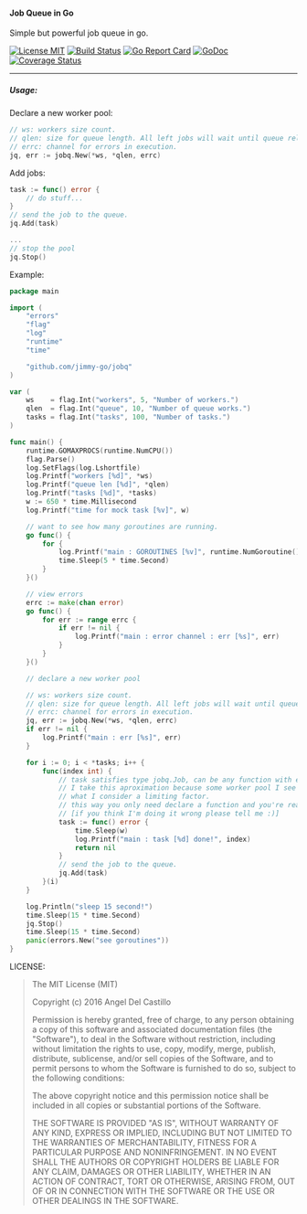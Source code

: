 #### Job Queue in Go

Simple but powerful job queue in go.

[![License MIT](https://img.shields.io/npm/l/express.svg)](http://opensource.org/licenses/MIT)
[![Build Status](https://travis-ci.org/jimmy-go/jobQ.svg?branch=master)](https://travis-ci.org/jimmy-go/jobQ)
[![Go Report Card](https://goreportcard.com/badge/github.com/jimmy-go/jobq?1)](https://goreportcard.com/report/github.com/jimmy-go/jobq)
[![GoDoc](http://godoc.org/github.com/jimmy-go/jobq?status.png)](http://godoc.org/github.com/jimmy-go/jobq)
[![Coverage Status](https://coveralls.io/repos/github/jimmy-go/jobQ/badge.svg?branch=master&1)](https://coveralls.io/github/jimmy-go/jobQ?branch=master)

----

##### Usage:

Declare a new worker pool:

```go
// ws: workers size count.
// qlen: size for queue length. All left jobs will wait until queue release some slot.
// errc: channel for errors in execution.
jq, err := jobq.New(*ws, *qlen, errc)
```

Add jobs:

```go
task := func() error {
    // do stuff...
}
// send the job to the queue.
jq.Add(task)

...
// stop the pool
jq.Stop()
```

Example:

```go
package main

import (
	"errors"
	"flag"
	"log"
	"runtime"
	"time"

	"github.com/jimmy-go/jobq"
)

var (
	ws    = flag.Int("workers", 5, "Number of workers.")
	qlen  = flag.Int("queue", 10, "Number of queue works.")
	tasks = flag.Int("tasks", 100, "Number of tasks.")
)

func main() {
	runtime.GOMAXPROCS(runtime.NumCPU())
	flag.Parse()
	log.SetFlags(log.Lshortfile)
	log.Printf("workers [%d]", *ws)
	log.Printf("queue len [%d]", *qlen)
	log.Printf("tasks [%d]", *tasks)
	w := 650 * time.Millisecond
	log.Printf("time for mock task [%v]", w)

	// want to see how many goroutines are running.
	go func() {
		for {
			log.Printf("main : GOROUTINES [%v]", runtime.NumGoroutine())
			time.Sleep(5 * time.Second)
		}
	}()

	// view errors
	errc := make(chan error)
	go func() {
		for err := range errc {
			if err != nil {
				log.Printf("main : error channel : err [%s]", err)
			}
		}
	}()

	// declare a new worker pool

	// ws: workers size count.
	// qlen: size for queue length. All left jobs will wait until queue release some slot.
	// errc: channel for errors in execution.
	jq, err := jobq.New(*ws, *qlen, errc)
	if err != nil {
		log.Printf("main : err [%s]", err)
	}

	for i := 0; i < *tasks; i++ {
		func(index int) {
			// task satisfies type jobq.Job, can be any function with error return.
			// I take this aproximation because some worker pool I see around use an interface
			// what I consider a limiting factor.
			// this way you only need declare a function and you're ready to go!
			// [if you think I'm doing it wrong please tell me :)]
			task := func() error {
				time.Sleep(w)
				log.Printf("main : task [%d] done!", index)
				return nil
			}
			// send the job to the queue.
			jq.Add(task)
		}(i)
	}

	log.Println("sleep 15 second!")
	time.Sleep(15 * time.Second)
	jq.Stop()
	time.Sleep(15 * time.Second)
	panic(errors.New("see goroutines"))
}
```

LICENSE:

>The MIT License (MIT)
>
>Copyright (c) 2016 Angel Del Castillo
>
>Permission is hereby granted, free of charge, to any person obtaining a copy
>of this software and associated documentation files (the "Software"), to deal
>in the Software without restriction, including without limitation the rights
>to use, copy, modify, merge, publish, distribute, sublicense, and/or sell
>copies of the Software, and to permit persons to whom the Software is
>furnished to do so, subject to the following conditions:
>
>The above copyright notice and this permission notice shall be included in all
>copies or substantial portions of the Software.
>
>THE SOFTWARE IS PROVIDED "AS IS", WITHOUT WARRANTY OF ANY KIND, EXPRESS OR
>IMPLIED, INCLUDING BUT NOT LIMITED TO THE WARRANTIES OF MERCHANTABILITY,
>FITNESS FOR A PARTICULAR PURPOSE AND NONINFRINGEMENT. IN NO EVENT SHALL THE
>AUTHORS OR COPYRIGHT HOLDERS BE LIABLE FOR ANY CLAIM, DAMAGES OR OTHER
>LIABILITY, WHETHER IN AN ACTION OF CONTRACT, TORT OR OTHERWISE, ARISING FROM,
>OUT OF OR IN CONNECTION WITH THE SOFTWARE OR THE USE OR OTHER DEALINGS IN THE
>SOFTWARE.
